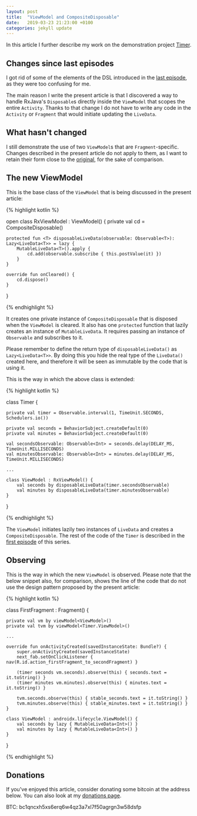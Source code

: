 ```yaml
---
layout: post
title:  "ViewModel and CompositeDisposable"
date:   2019-03-23 21:23:00 +0100
categories: jekyll update
---
```


In this article I further describe my work on the demonstration project [Timer][timer].

## Changes since last episodes

I got rid of some of the elements of the DSL introduced in the [last episode][last-episode], as they were too confusing for me.

The main reason I write the present article is that I discovered a way to handle RxJava's `Disposable`s directly inside the `ViewModel` that scopes the entire `Activity`. Thanks to that change I do not have to write any code in the `Activity` or `Fragment` that would initiate updating the `LiveData`.

## What hasn't changed

I still demonstrate the use of two `ViewModel`s that are `Fragment`-specific. Changes described in the present article do not apply to them, as I want to retain their form close to the [original][first-episode], for the sake of comparison. 

## The new ViewModel

This is the base class of the `ViewModel` that is being discussed in the present article:

{% highlight kotlin %}

open class RxViewModel : ViewModel() {
    private val cd = CompositeDisposable()

    protected fun <T> disposableLiveData(observable: Observable<T>): Lazy<LiveData<T>> = lazy {
        MutableLiveData<T>().apply {
            cd.add(observable.subscribe { this.postValue(it) })
        }
    }

    override fun onCleared() {
        cd.dispose()
    }
}

{% endhighlight %}

It creates one private instance of `CompositeDisposable` that is disposed when the `ViewModel` is cleared. It also has one `protected` function that lazily creates an instance of `MutableLiveData`. It requires passing an instance of `Observable` and subscribes to it.

Please remember to define the return type of `disposableLiveData()` as `Lazy<LiveData<T>>`. By doing this you hide the real type of the `LiveData()` created here, and therefore it will be seen as immutable by the code that is using it.

This is the way in which the above class is extended:

{% highlight kotlin %}

class Timer {

    private val timer = Observable.interval(1, TimeUnit.SECONDS, Schedulers.io())

    private val seconds = BehaviorSubject.createDefault(0)
    private val minutes = BehaviorSubject.createDefault(0)

    val secondsObservable: Observable<Int> = seconds.delay(DELAY_MS, TimeUnit.MILLISECONDS)
    val minutesObservable: Observable<Int> = minutes.delay(DELAY_MS, TimeUnit.MILLISECONDS)

    ...

    class ViewModel : RxViewModel() {
        val seconds by disposableLiveData(timer.secondsObservable)
        val minutes by disposableLiveData(timer.minutesObservable)
    }
}

{% endhighlight %}

The `ViewModel` initiates lazily two instances of `LiveData` and creates a `CompositeDisposable`. The rest of the code of the `Timer` is described in the [first episode][first-episode] of this series.

## Observing

This is the way in which the new `ViewModel` is observed. Please note that the below snippet also, for comparison, shows the line of the code that do not use the design pattern proposed by the present article:

{% highlight kotlin %}

class FirstFragment : Fragment() {

    private val vm by viewModel<ViewModel>()
    private val tvm by viewModel<Timer.ViewModel>()

    ...

    override fun onActivityCreated(savedInstanceState: Bundle?) {
        super.onActivityCreated(savedInstanceState)
        next_fab.setOnClickListener { nav(R.id.action_firstFragment_to_secondFragment) }

        (timer seconds vm.seconds).observe(this) { seconds.text = it.toString() }
        (timer minutes vm.minutes).observe(this) { minutes.text = it.toString() }

        tvm.seconds.observe(this) { stable_seconds.text = it.toString() }
        tvm.minutes.observe(this) { stable_minutes.text = it.toString() }
    }

    class ViewModel : androidx.lifecycle.ViewModel() {
        val seconds by lazy { MutableLiveData<Int>() }
        val minutes by lazy { MutableLiveData<Int>() }
    }
}

{% endhighlight %}

## Donations

If you've enjoyed this article, consider donating some bitcoin at the address below. You can also look at my [donations page][donations].

BTC: bc1qncxh5xs6erq6w4qz3a7xl7f50agrgn3w58dsfp 

[last-episode]: https://syrop.github.io/jekyll/update/2019/03/23/rxjava-lifecycle-dsl.html
[first-episode]: https://syrop.github.io/jekyll/update/2019/03/22/timers-rxjava-viewmodel.html
[timer]: https://github.com/syrop/Timer
[donations]: https://syrop.github.io/donate/

